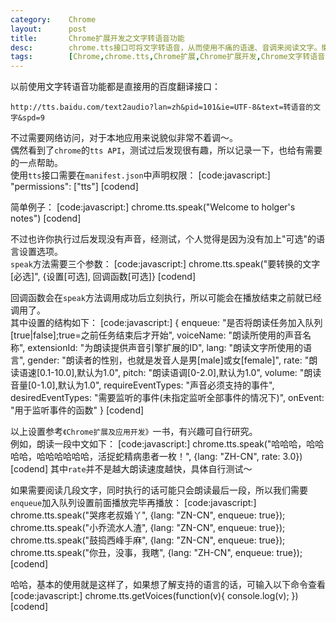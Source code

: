 ```yaml
---
category:    Chrome
layout:      post
title:       Chrome扩展开发之文字转语音功能
desc:        chrome.tts接口可将文字转语音，从而使用不痛的语速、音调来阅读文字。懒人必备～
tags:        [Chrome,chrome.tts,Chrome扩展,Chrome扩展开发,Chrome文字转语音,文字转语音]
---
```

以前使用文字转语音功能都是直接用的百度翻译接口：

    http://tts.baidu.com/text2audio?lan=zh&pid=101&ie=UTF-8&text=转语音的文字&spd=9

不过需要网络访问，对于本地应用来说貌似非常不着调～。  
偶然看到了`chrome`的`tts API`，测试过后发现很有趣，所以记录一下，也给有需要的一点帮助。    
使用`tts`接口需要在`manifest.json`中声明权限：
[code:javascript:]
"permissions": ["tts"]
[codend]

简单例子：
[code:javascript:]
chrome.tts.speak("Welcome to holger's notes")
[codend]

不过也许你执行过后发现没有声音，经测试，个人觉得是因为没有加上"可选"的语言设置选项。     
`speak`方法需要三个参数：
[code:javascript:]
chrome.tts.speak("要转换的文字[必选]", {设置[可选], 回调函数[可选]}
[codend]

回调函数会在`speak`方法调用成功后立刻执行，所以可能会在播放结束之前就已经调用了。    
其中设置的结构如下：
[code:javascript:]
{
    enqueue: "是否将朗读任务加入队列[true|false];true=之前任务结束后才开始",
    voiceName: "朗读所使用的声音名称",
    extensionId: "为朗读提供声音引擎扩展的ID",
    lang: "朗读文字所使用的语言",
    gender: "朗读者的性别，也就是发音人是男[male]或女[female]",
    rate: "朗读语速[0.1-10.0],默认为1.0",
    pitch: "朗读语调[0-2.0],默认为1.0",
    volume: "朗读音量[0-1.0],默认为1.0",
    requireEventTypes: "声音必须支持的事件",
    desiredEventTypes: "需要监听的事件(未指定监听全部事件的情况下)",
    onEvent: "用于监听事件的函数"
}
[codend]

以上设置参考`《Chrome扩展及应用开发》`一书，有兴趣可自行研究。   
例如，朗读一段中文如下：
[code:javascript:]
chrome.tts.speak("哈哈哈，哈哈哈哈，哈哈哈哈哈哈，活捉蛇精病患者一枚！", {lang: "ZH-CN", rate: 3.0})
[codend]
其中`rate`并不是越大朗读速度越快，具体自行测试～

如果需要阅读几段文字，同时执行的话可能只会朗读最后一段，所以我们需要`enqueue`加入队列设置前面播放完毕再播放：
[code:javascript:]
chrome.tts.speak("哭疼老叔婚丫", {lang: "ZN-CN", enqueue: true});
chrome.tts.speak("小乔流水人渣", {lang: "ZN-CN", enqueue: true});
chrome.tts.speak("鼓捣西峰手麻", {lang: "ZN-CN", enqueue: true});
chrome.tts.speak("你丑，没事，我瞎", {lang: "ZH-CN", enqueue: true});
[codend]

哈哈，基本的使用就是这样了，如果想了解支持的语言的话，可输入以下命令查看
[code:javascript:]
chrome.tts.getVoices(function(v){
    console.log(v);
})
[codend]